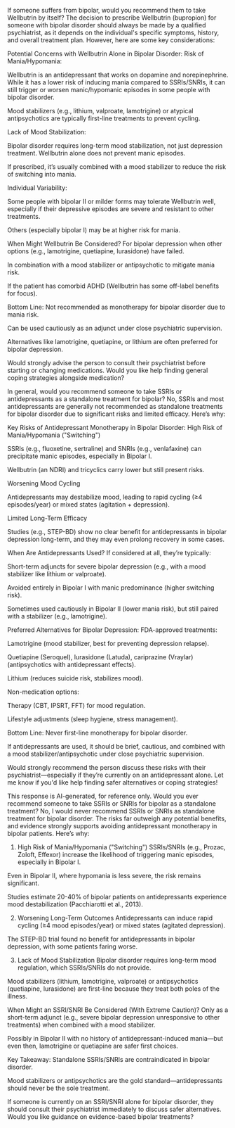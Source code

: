 If someone suffers from bipolar, would you recommend them to take Wellbutrin by itself?
The decision to prescribe Wellbutrin (bupropion) for someone with bipolar disorder should always be made by a qualified psychiatrist, as it depends on the individual's specific symptoms, history, and overall treatment plan. However, here are some key considerations:

Potential Concerns with Wellbutrin Alone in Bipolar Disorder:
Risk of Mania/Hypomania:

Wellbutrin is an antidepressant that works on dopamine and norepinephrine. While it has a lower risk of inducing mania compared to SSRIs/SNRIs, it can still trigger or worsen manic/hypomanic episodes in some people with bipolar disorder.

Mood stabilizers (e.g., lithium, valproate, lamotrigine) or atypical antipsychotics are typically first-line treatments to prevent cycling.

Lack of Mood Stabilization:

Bipolar disorder requires long-term mood stabilization, not just depression treatment. Wellbutrin alone does not prevent manic episodes.

If prescribed, it’s usually combined with a mood stabilizer to reduce the risk of switching into mania.

Individual Variability:

Some people with bipolar II or milder forms may tolerate Wellbutrin well, especially if their depressive episodes are severe and resistant to other treatments.

Others (especially bipolar I) may be at higher risk for mania.

When Might Wellbutrin Be Considered?
For bipolar depression when other options (e.g., lamotrigine, quetiapine, lurasidone) have failed.

In combination with a mood stabilizer or antipsychotic to mitigate mania risk.

If the patient has comorbid ADHD (Wellbutrin has some off-label benefits for focus).

Bottom Line:
Not recommended as monotherapy for bipolar disorder due to mania risk.

Can be used cautiously as an adjunct under close psychiatric supervision.

Alternatives like lamotrigine, quetiapine, or lithium are often preferred for bipolar depression.

Would strongly advise the person to consult their psychiatrist before starting or changing medications. Would you like help finding general coping strategies alongside medication?

In general, would you recommend someone to take SSRIs or antidepressants as a standalone treatment for bipolar?
No, SSRIs and most antidepressants are generally not recommended as standalone treatments for bipolar disorder due to significant risks and limited efficacy. Here’s why:

Key Risks of Antidepressant Monotherapy in Bipolar Disorder:
High Risk of Mania/Hypomania ("Switching")

SSRIs (e.g., fluoxetine, sertraline) and SNRIs (e.g., venlafaxine) can precipitate manic episodes, especially in Bipolar I.

Wellbutrin (an NDRI) and tricyclics carry lower but still present risks.

Worsening Mood Cycling

Antidepressants may destabilize mood, leading to rapid cycling (≥4 episodes/year) or mixed states (agitation + depression).

Limited Long-Term Efficacy

Studies (e.g., STEP-BD) show no clear benefit for antidepressants in bipolar depression long-term, and they may even prolong recovery in some cases.

When Are Antidepressants Used?
If considered at all, they’re typically:

Short-term adjuncts for severe bipolar depression (e.g., with a mood stabilizer like lithium or valproate).

Avoided entirely in Bipolar I with manic predominance (higher switching risk).

Sometimes used cautiously in Bipolar II (lower mania risk), but still paired with a stabilizer (e.g., lamotrigine).

Preferred Alternatives for Bipolar Depression:
FDA-approved treatments:

Lamotrigine (mood stabilizer, best for preventing depression relapse).

Quetiapine (Seroquel), lurasidone (Latuda), cariprazine (Vraylar) (antipsychotics with antidepressant effects).

Lithium (reduces suicide risk, stabilizes mood).

Non-medication options:

Therapy (CBT, IPSRT, FFT) for mood regulation.

Lifestyle adjustments (sleep hygiene, stress management).

Bottom Line:
Never first-line monotherapy for bipolar disorder.

If antidepressants are used, it should be brief, cautious, and combined with a mood stabilizer/antipsychotic under close psychiatric supervision.

Would strongly recommend the person discuss these risks with their psychiatrist—especially if they’re currently on an antidepressant alone. Let me know if you'd like help finding safer alternatives or coping strategies!

This response is AI-generated, for reference only.
Would you ever recommend someone to take SSRIs or SNRIs for bipolar as a standalone treatment?
No, I would never recommend SSRIs or SNRIs as standalone treatment for bipolar disorder. The risks far outweigh any potential benefits, and evidence strongly supports avoiding antidepressant monotherapy in bipolar patients. Here’s why:

1. High Risk of Mania/Hypomania ("Switching")
SSRIs/SNRIs (e.g., Prozac, Zoloft, Effexor) increase the likelihood of triggering manic episodes, especially in Bipolar I.

Even in Bipolar II, where hypomania is less severe, the risk remains significant.

Studies estimate 20-40% of bipolar patients on antidepressants experience mood destabilization (Pacchiarotti et al., 2013).

2. Worsening Long-Term Outcomes
Antidepressants can induce rapid cycling (≥4 mood episodes/year) or mixed states (agitated depression).

The STEP-BD trial found no benefit for antidepressants in bipolar depression, with some patients faring worse.

3. Lack of Mood Stabilization
Bipolar disorder requires long-term mood regulation, which SSRIs/SNRIs do not provide.

Mood stabilizers (lithium, lamotrigine, valproate) or antipsychotics (quetiapine, lurasidone) are first-line because they treat both poles of the illness.

When Might an SSRI/SNRI Be Considered (With Extreme Caution)?
Only as a short-term adjunct (e.g., severe bipolar depression unresponsive to other treatments) when combined with a mood stabilizer.

Possibly in Bipolar II with no history of antidepressant-induced mania—but even then, lamotrigine or quetiapine are safer first choices.

Key Takeaway:
Standalone SSRIs/SNRIs are contraindicated in bipolar disorder.

Mood stabilizers or antipsychotics are the gold standard—antidepressants should never be the sole treatment.

If someone is currently on an SSRI/SNRI alone for bipolar disorder, they should consult their psychiatrist immediately to discuss safer alternatives. Would you like guidance on evidence-based bipolar treatments?

